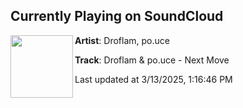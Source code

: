 ## Currently Playing on SoundCloud

[<img align="left" width="100" src="https://i1.sndcdn.com/artworks-ugdLf2Ip9SqOLfyC-R3sw2w-t500x500.jpg">](https://soundcloud.com/electronyze-me/droflam-x-pouce-next-move)

**Artist**: Droflam, po.uce 

**Track**: Droflam & po.uce - Next Move

Last updated at 3/13/2025, 1:16:46 PM
